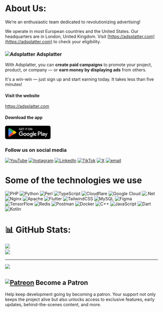 # About Us:

We’re an enthusiastic team dedicated to revolutionizing advertising!

We operate in most European countries and the United States. Our headquarters are in London, United Kingdom.
Visit [https://adsplatter.com](https://adsplatter.com) to check your eligibility.

### <img  src="https://adsplatter.com/favicon.ico"  alt="Adsplatter"  width="23"  height="23" /> Adsplatter

With Adsplatter, you can **create paid campaigns** to promote your project, product, or company — or **earn money by displaying ads** from others.

It's a win-win — just sign up and start earning today.
It takes less than five minutes!

#### Visit the website

https://adsplatter.com

#### Download the app

<a href="https://play.google.com/store/apps/details?id=com.adsplatter.android">
  <img src="https://raw.githubusercontent.com/pioug/google-play-badges/main/svg/English.svg" alt="Get it on Google Play" width="150"/>
</a>

### Follow us on social media
[![YouTube](https://img.shields.io/badge/YouTube-%23FF0000.svg?logo=YouTube&logoColor=white)](https://youtube.com/@adsplatter) [![Instagram](https://img.shields.io/badge/Instagram-%23E4405F.svg?logo=Instagram&logoColor=white)](https://instagram.com/adsplatter) [![LinkedIn](https://img.shields.io/badge/LinkedIn-%230077B5.svg?logo=linkedin&logoColor=white)](https://www.linkedin.com/company/103423330) [![TikTok](https://img.shields.io/badge/TikTok-%23000000.svg?logo=TikTok&logoColor=white)](https://tiktok.com/@adsplatter) [![X](https://img.shields.io/badge/X-black.svg?logo=X&logoColor=white)](https://x.com/adsplattercom) [![email](https://img.shields.io/badge/Email-D14836?logo=gmail&logoColor=white)](mailto:support@adsplatter.com) 

# Some of the technologies we use
  ![PHP](https://img.shields.io/badge/php-%23777BB4.svg?style=for-the-badge&logo=php&logoColor=white)  ![Python](https://img.shields.io/badge/python-3670A0?style=for-the-badge&logo=python&logoColor=ffdd54) ![Perl](https://img.shields.io/badge/perl-%2339457E.svg?style=for-the-badge&logo=perl&logoColor=white) ![TypeScript](https://img.shields.io/badge/typescript-%23007ACC.svg?style=for-the-badge&logo=typescript&logoColor=white) ![Cloudflare](https://img.shields.io/badge/Cloudflare-F38020?style=for-the-badge&logo=Cloudflare&logoColor=white) ![Google Cloud](https://img.shields.io/badge/GoogleCloud-%234285F4.svg?style=for-the-badge&logo=google-cloud&logoColor=white) ![.Net](https://img.shields.io/badge/.NET-5C2D91?style=for-the-badge&logo=.net&logoColor=white) ![Nginx](https://img.shields.io/badge/nginx-%23009639.svg?style=for-the-badge&logo=nginx&logoColor=white) ![Apache](https://img.shields.io/badge/apache-%23D42029.svg?style=for-the-badge&logo=apache&logoColor=white) ![Flutter](https://img.shields.io/badge/Flutter-%2302569B.svg?style=for-the-badge&logo=Flutter&logoColor=white)  ![TailwindCSS](https://img.shields.io/badge/tailwindcss-%2338B2AC.svg?style=for-the-badge&logo=tailwind-css&logoColor=white) ![MySQL](https://img.shields.io/badge/mysql-4479A1.svg?style=for-the-badge&logo=mysql&logoColor=white)   ![Figma](https://img.shields.io/badge/figma-%23F24E1E.svg?style=for-the-badge&logo=figma&logoColor=white) ![TensorFlow](https://img.shields.io/badge/TensorFlow-%23FF6F00.svg?style=for-the-badge&logo=TensorFlow&logoColor=white) ![Redis](https://img.shields.io/badge/redis-%23DD0031.svg?style=for-the-badge&logo=redis&logoColor=white) ![Postman](https://img.shields.io/badge/Postman-FF6C37?style=for-the-badge&logo=postman&logoColor=white)   ![Docker](https://img.shields.io/badge/docker-%230db7ed.svg?style=for-the-badge&logo=docker&logoColor=white) ![C++](https://img.shields.io/badge/c++-%2300599C.svg?style=for-the-badge&logo=c%2B%2B&logoColor=white)  ![JavaScript](https://img.shields.io/badge/javascript-%23323330.svg?style=for-the-badge&logo=javascript&logoColor=%23F7DF1E) ![Dart](https://img.shields.io/badge/dart-%230175C2.svg?style=for-the-badge&logo=dart&logoColor=white) ![Kotlin](https://img.shields.io/badge/kotlin-%237F52FF.svg?style=for-the-badge&logo=kotlin&logoColor=white)
# 📊 GitHub Stats:

![](https://nirzak-streak-stats.vercel.app/?user=Adsplatter&theme=dark&hide_border=true)<br/>
![](https://github-readme-stats.vercel.app/api/top-langs/?username=Adsplatter&theme=dark&hide_border=true&include_all_commits=false&count_private=false&layout=compact)

---
[![](https://visitcount.itsvg.in/api?id=Adsplatter&icon=0&color=0)](https://visitcount.itsvg.in)

 ## [![Patreon](https://img.shields.io/badge/Patreon-F96854?style=for-the-badge&logo=patreon&logoColor=white)](https://patreon.com/adsplatter) Become a Patron
Help keep development going by becoming a patron. Your support not only keeps the project alive but also unlocks access to exclusive features, early updates, behind-the-scenes content, and more.

